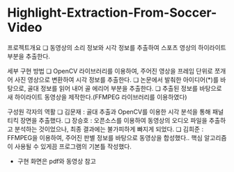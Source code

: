 # Highlight-Extraction-From-Soccer-Video


프로젝트개요
❏ 동영상의 소리 정보와 시각 정보를 추출하여 스포츠 영상의 하이라이트 부분을 추출한다.

세부 구현 방법
❏ OpenCV 라이브러리를 이용하여, 주어진 영상을 프레임 단위로 쪼개어 사진 영상으로 변환하여 시각 정보를 추출한다.
❏ 논문에서 발춰한 아이디어(​*)​를 바탕으로, 골대 정보를 읽어 내어 골 에리어 부분을 추출한다.
❏ 추출된 정보를 바탕으로 새 하이라이트 동영상을 제작한다.(FFMPEG 라이브러리를 이용하였다)

구성원 각자의 역활
❏ 김문재 : 골대 추출과 OpenCV를 이용한 시각 분석을 통해 패널티킥 장면을 추출했다.
❏ 장승호 : 오픈소스를 이용하여 동영상의 오디오 파일을 추출하고 분석하는 것이었으나,
최종 결과에는 불가피하게 빠지게 되었다.
❏ 김희준 : FFMPEG을 이용하여, 주어진 판별 정보를 바탕으로 동영상을 합성했다.. 핵심
알고리즘이 사용될 수 있게끔 프로그램의 기본틀 작성했다.

* 구현 화면은 pdf와 동영상 참고
